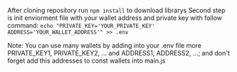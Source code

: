 After cloning repository run ```npm install``` to download librarys
Second step is init enviorment file with your wallet address and private key with follow command:
```echo "PRIVATE_KEY='YOUR_PRIVATE_KEY' ADDRESS='YOUR_WALLET_ADDRESS'" >> .env```

Note: You can use many wallets by adding into your .env file more PRIVATE_KEY1, PRIVATE_KEY2, ... and ADDRESS1, ADDRESS2, ...; and don't forget add this addresses to const wallets into main.js
